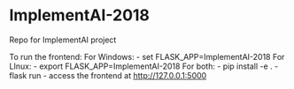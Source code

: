 # ImplementAI-2018
Repo for ImplementAI project


To run the frontend:
    For Windows:
     - set FLASK_APP=ImplementAI-2018
    For LInux:
     - export FLASK_APP=ImplementAI-2018
    For both:
     - pip install -e .
     - flask run
     - access the frontend at http://127.0.0.1:5000